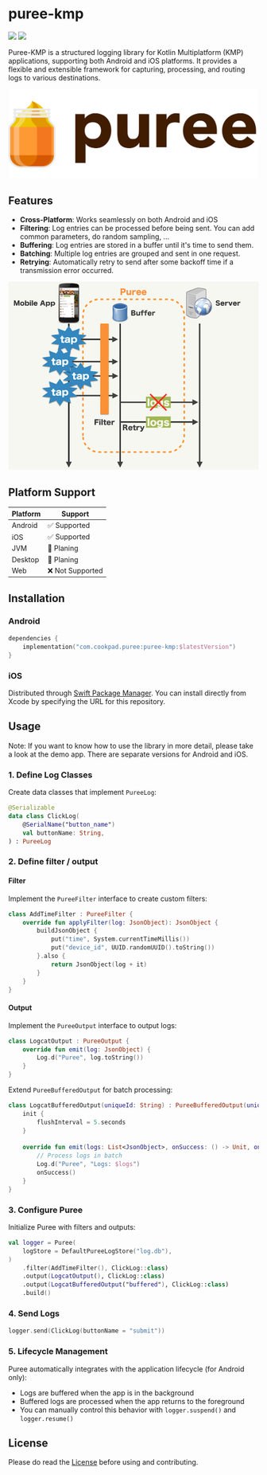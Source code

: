 # puree-kmp

<div>
  <img src="https://img.shields.io/maven-central/v/com.cookpad.puree/puree-kmp">
  <img src="https://img.shields.io/badge/Swift_Package_Manager-compatible-orange" >
</div>


Puree-KMP is a structured logging library for Kotlin Multiplatform (KMP) applications, supporting both Android and iOS
platforms. It provides a flexible and extensible framework for capturing, processing, and routing logs to various
destinations.

![](./docs/logo.png)

## Features

- **Cross-Platform**: Works seamlessly on both Android and iOS
- **Filtering**: Log entries can be processed before being sent. You can add common parameters, do random sampling, ...
- **Buffering**: Log entries are stored in a buffer until it's time to send them.
- **Batching**: Multiple log entries are grouped and sent in one request.
- **Retrying**: Automatically retry to send after some backoff time if a transmission error occurred.

![](./docs/overview.png)

## Platform Support

| Platform | Support                       |
|----------|-------------------------------|
| Android  | :white_check_mark: Supported  |
| iOS      | :white_check_mark: Supported  | 
| JVM      | :black_square_button: Planing |
| Desktop  | :black_square_button: Planing |
| Web      | :x: Not Supported             |

## Installation

### Android

```kotlin
dependencies {
    implementation("com.cookpad.puree:puree-kmp:$latestVersion")
}
```

### iOS

Distributed through [Swift Package Manager](https://www.swift.org/documentation/package-manager/).
You can install directly from Xcode by specifying the URL for this repository.

## Usage

Note: If you want to know how to use the library in more detail, please take a look at the demo app. There are separate
versions for Android and iOS.

### 1. Define Log Classes

Create data classes that implement `PureeLog`:

```kotlin
@Serializable
data class ClickLog(
    @SerialName("button_name")
    val buttonName: String,
) : PureeLog
```

### 2. Define filter / output

#### Filter

Implement the `PureeFilter` interface to create custom filters:

```kotlin
class AddTimeFilter : PureeFilter {
    override fun applyFilter(log: JsonObject): JsonObject {
        buildJsonObject {
            put("time", System.currentTimeMillis())
            put("device_id", UUID.randomUUID().toString())
        }.also {
            return JsonObject(log + it)
        }
    }
}
```

#### Output

Implement the `PureeOutput` interface to output logs:

```kotlin
class LogcatOutput : PureeOutput {
    override fun emit(log: JsonObject) {
        Log.d("Puree", log.toString())
    }
}
```

Extend `PureeBufferedOutput` for batch processing:

```kotlin
class LogcatBufferedOutput(uniqueId: String) : PureeBufferedOutput(uniqueId) {
    init {
        flushInterval = 5.seconds
    }

    override fun emit(logs: List<JsonObject>, onSuccess: () -> Unit, onFailed: (Throwable) -> Unit) {
        // Process logs in batch
        Log.d("Puree", "Logs: $logs")
        onSuccess()
    }
}
```

### 3. Configure Puree

Initialize Puree with filters and outputs:

```kotlin
val logger = Puree(
    logStore = DefaultPureeLogStore("log.db"),
)
    .filter(AddTimeFilter(), ClickLog::class)
    .output(LogcatOutput(), ClickLog::class)
    .output(LogcatBufferedOutput("buffered"), ClickLog::class)
    .build()
```

### 4. Send Logs

```kotlin
logger.send(ClickLog(buttonName = "submit"))
```

### 5. Lifecycle Management

Puree automatically integrates with the application lifecycle (for Android only):

- Logs are buffered when the app is in the background
- Buffered logs are processed when the app returns to the foreground
- You can manually control this behavior with `logger.suspend()` and `logger.resume()`

## License

Please do read the [License](./LICENSE) before using and contributing.
